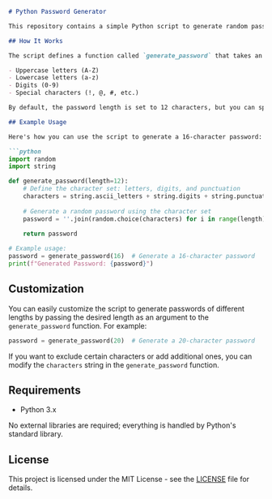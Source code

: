 ```markdown
# Python Password Generator

This repository contains a simple Python script to generate random passwords. The script allows you to create strong passwords with a mix of uppercase and lowercase letters, digits, and special characters.

## How It Works

The script defines a function called `generate_password` that takes an optional parameter `length`, which determines the length of the generated password. The function uses Python's `random` module to randomly select characters from a set that includes:

- Uppercase letters (A-Z)
- Lowercase letters (a-z)
- Digits (0-9)
- Special characters (!, @, #, etc.)

By default, the password length is set to 12 characters, but you can specify a different length when calling the function.

## Example Usage

Here's how you can use the script to generate a 16-character password:

```python
import random
import string

def generate_password(length=12):
    # Define the character set: letters, digits, and punctuation
    characters = string.ascii_letters + string.digits + string.punctuation
    
    # Generate a random password using the character set
    password = ''.join(random.choice(characters) for i in range(length))
    
    return password

# Example usage:
password = generate_password(16)  # Generate a 16-character password
print(f"Generated Password: {password}")
```

## Customization

You can easily customize the script to generate passwords of different lengths by passing the desired length as an argument to the `generate_password` function. For example:

```python
password = generate_password(20)  # Generate a 20-character password
```

If you want to exclude certain characters or add additional ones, you can modify the `characters` string in the `generate_password` function.

## Requirements

- Python 3.x

No external libraries are required; everything is handled by Python's standard library.

## License

This project is licensed under the MIT License - see the [LICENSE](LICENSE) file for details.
```
